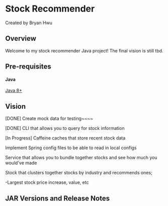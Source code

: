 # Stock Recommender
Created by Bryan Hwu

## Overview
Welcome to my stock recommender Java project! The final vision is still tbd. 

## Pre-requisites
#### Java
[Java 8+](http://www.oracle.com/technetwork/java/javase/downloads/jdk8-downloads-2133151.html)

## Vision
[DONE] Create mock data for testing~~~~

[DONE] CLI that allows you to query for stock information

[In Progress] Caffeine caches that store recent stock data

Implement Spring config files to be able to read in local configs

Service that allows you to bundle together stocks and see how much you would've made

Stock that clusters together stocks by industry and recommends ones;

-Largest stock price increase, value, etc

## JAR Versions and Release Notes

